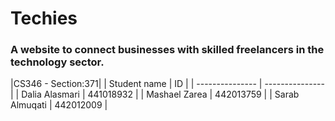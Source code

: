 # Techies 
### A website to connect businesses with skilled freelancers in the technology sector. 



|CS346 - Section:371|
| Student name | ID |
| --------------- | --------------- |
| Dalia Alasmari   | 441018932   |
| Mashael Zarea     | 442013759    |
| Sarab Almuqati     |  442012009    |
